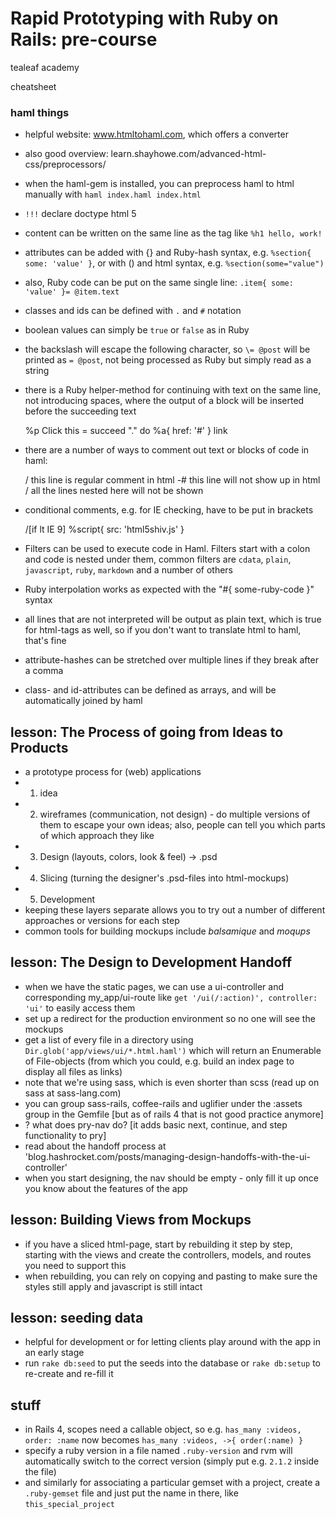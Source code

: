 # Rapid Prototyping with Ruby on Rails: pre-course

tealeaf academy

cheatsheet

### haml things

- helpful website: www.htmltohaml.com, which offers a converter
- also good overview: learn.shayhowe.com/advanced-html-css/preprocessors/
- when the haml-gem is installed, you can preprocess haml to html manually with `haml index.haml index.html`
- `!!!` declare doctype html 5
- content can be written on the same line as the tag like `%h1 hello, work!`
- attributes can be added with {} and Ruby-hash syntax, e.g. `%section{ some: 'value' }`, or with () and html syntax, e.g. `%section(some="value")`
- also, Ruby code can be put on the same single line: `.item{ some: 'value' }= @item.text`
- classes and ids can be defined with `.` and `#` notation
- boolean values can simply be `true` or `false` as in Ruby
- the backslash will escape the following character, so `\= @post` will be printed as `= @post`, not being processed as Ruby but simply read as a string
- there is a Ruby helper-method for continuing with text on the same line, not introducing spaces, where the output of a block will be inserted before the succeeding text

    %p
      Click this
      = succeed "." do
        %a{ href: '#' } link

- there are a number of ways to comment out text  or blocks of code in haml:

    / this line is regular comment in html
    -# this line will not show up in html
    /
      all the lines nested
      here will not be shown

- conditional comments, e.g. for IE checking, have to be put in brackets

    /[if lt IE 9]
      %script{ src: 'html5shiv.js' }

- Filters can be used to execute code in Haml. Filters start with a colon and code is nested under them, common filters are  `cdata`, `plain`, `javascript`, `ruby`, `markdown` and a number of others
- Ruby interpolation works as expected with the "#{ some-ruby-code }" syntax
- all lines that are not interpreted will be output as plain text, which is true for html-tags as well, so if you don't want to translate html to haml, that's fine
- attribute-hashes can be stretched over multiple lines if they break after a comma
- class- and id-attributes can be defined as arrays, and will be automatically joined by haml

## lesson: The Process of going from Ideas to Products

- a prototype process for (web) applications
- 1. idea
- 2. wireframes (communication, not design) - do multiple versions of them to escape your own ideas; also, people can tell you which parts of which approach they like
- 3. Design (layouts, colors, look & feel) -> .psd
- 4. Slicing (turning the designer's .psd-files into html-mockups)
- 5. Development
- keeping these layers separate allows you to try out a number of different approaches or versions for each step
- common tools for building mockups include *balsamique* and *moqups*


## lesson: The Design to Development Handoff

- when we have the static pages, we can use a ui-controller and corresponding my_app/ui-route like `get '/ui(/:action)', controller: 'ui'` to easily access them
- set up a redirect for the production environment so no one will see the mockups
- get a list of every file in a directory using `Dir.glob('app/views/ui/*.html.haml')` which will return an Enumerable of File-objects (from which you could, e.g. build an index page to display all files as links)
- note that we're using sass, which is even shorter than scss (read up on sass at sass-lang.com)
- you can group sass-rails, coffee-rails and uglifier under the :assets group in the Gemfile [but as of rails 4 that is not good practice anymore]
- ? what does pry-nav do? [it adds basic next, continue, and step functionality to pry]
- read about the handoff process at 'blog.hashrocket.com/posts/managing-design-handoffs-with-the-ui-controller'
- when you start designing, the nav should be empty - only fill it up once you know about the features of the app


## lesson: Building Views from Mockups

- if you have a sliced html-page, start by rebuilding it step by step, starting with the views and create the controllers, models, and routes you need to support this
- when rebuilding, you can rely on copying and pasting to make sure the styles still apply and javascript is still intact


## lesson: seeding data

- helpful for development or for letting clients play around with the app in an early stage
- run `rake db:seed` to put the seeds into the database or `rake db:setup` to re-create and re-fill it



## stuff

- in Rails 4, scopes need a callable object, so e.g. `has_many :videos, order: :name` now becomes `has_many :videos, ->{ order(:name) }`
- specify a ruby version in a file named `.ruby-version` and rvm will automatically switch to the correct version (simply put e.g. `2.1.2` inside the file)
- and similarly for associating a particular gemset with a project, create a `.ruby-gemset` file and just put the name in there, like `this_special_project`



